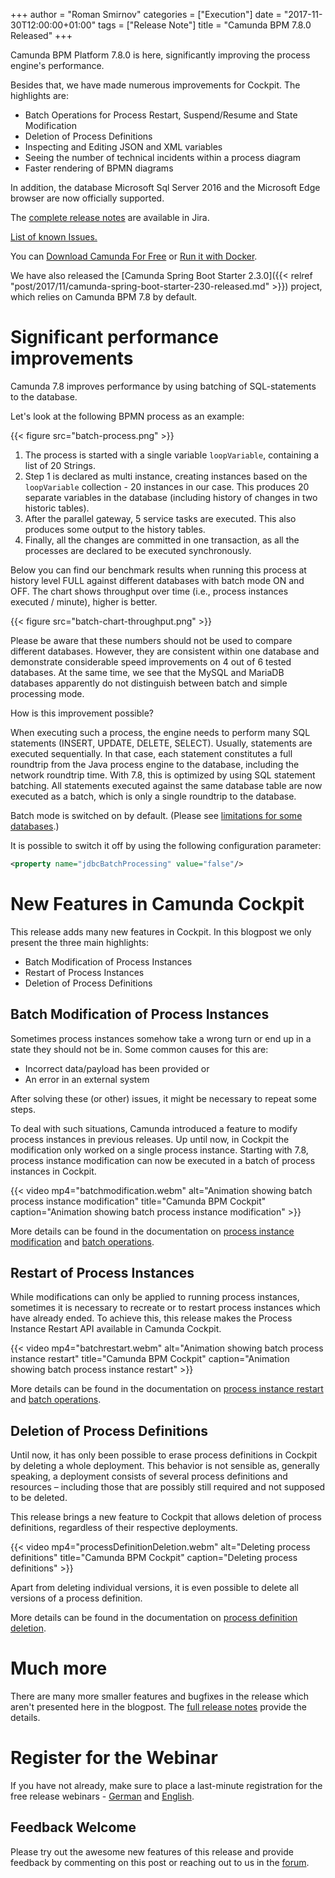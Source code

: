 +++
author = "Roman Smirnov"
categories = ["Execution"]
date = "2017-11-30T12:00:00+01:00"
tags = ["Release Note"]
title = "Camunda BPM 7.8.0 Released"
+++

Camunda BPM Platform 7.8.0 is here, significantly improving the process engine's performance.

Besides that, we have made numerous improvements for Cockpit. The highlights are:

* Batch Operations for Process Restart, Suspend/Resume and State Modification
* Deletion of Process Definitions
* Inspecting and Editing JSON and XML variables
* Seeing the number of technical incidents within a process diagram
* Faster rendering of BPMN diagrams
<!--more-->

In addition, the database Microsoft Sql Server 2016 and the Microsoft Edge browser are now officially supported.

The [complete release notes](https://app.camunda.com/jira/secure/ReleaseNote.jspa?projectId=10230&version=14894) are available in Jira.

[List of known Issues.](https://app.camunda.com/jira/issues/?jql=affectedVersion%20%3D%207.8.0%20AND%20status%20!%3D%20Closed)

You can [Download Camunda For Free](https://camunda.org/download/) or [Run it with Docker](https://hub.docker.com/r/camunda/camunda-bpm-platform/).

We have also released the [Camunda Spring Boot Starter 2.3.0]({{< relref "post/2017/11/camunda-spring-boot-starter-230-released.md" >}}) project, which relies on Camunda BPM 7.8 by default. 

# Significant performance improvements

Camunda 7.8 improves performance by using batching of SQL-statements to the database.

Let's look at the following BPMN process as an example:

{{< figure src="batch-process.png" >}}

1. The process is started with a single variable `loopVariable`, containing a list of 20 Strings.
2. Step 1 is declared as multi instance, creating instances based on the `loopVariable` collection - 20 instances in our case. This produces 20 separate variables in the database (including history of changes in two historic tables).
3. After the parallel gateway, 5 service tasks are executed. This also produces some output to the history tables.
4. Finally, all the changes are committed in one transaction, as all the processes are declared to be executed synchronously.

Below you can find our benchmark results when running this process at history level FULL against different databases with batch mode ON and OFF. The chart shows throughput over time (i.e., process instances executed / minute), higher is better.

{{< figure src="batch-chart-throughput.png" >}}

Please be aware that these numbers should not be used to compare different databases. However, they are consistent within one database and demonstrate considerable speed improvements on 4 out of 6 tested databases. At the same time, we see that the MySQL and MariaDB databases apparently do not distinguish between batch and simple processing mode.

How is this improvement possible?

When executing such a process, the engine needs to perform many SQL statements (INSERT, UPDATE, DELETE, SELECT). Usually, statements are executed sequentially. In that case, each statement constitutes a full roundtrip from the Java process engine to the database, including the network roundtrip time. With 7.8, this is optimized by using SQL statement batching. All statements executed against the same database table are now executed as a batch, which is only a single roundtrip to the database.

Batch mode is switched on by default. (Please see [limitations for some databases](https://docs.camunda.org/manual/7.8/user-guide/process-engine/database/#jdbcBatchProcessing).)

It is possible to switch it off by using the following configuration parameter:

```xml
<property name="jdbcBatchProcessing" value="false"/>
```

# New Features in Camunda Cockpit

This release adds many new features in Cockpit. In this blogpost we only present the three main highlights:

* Batch Modification of Process Instances
* Restart of Process Instances
* Deletion of Process Definitions

## Batch Modification of Process Instances

Sometimes process instances somehow take a wrong turn or end up in a state they should not be in. Some common causes for this are:

* Incorrect data/payload has been provided or
* An error in an external system

After solving these (or other) issues, it might be necessary to repeat some steps.

To deal with such situations, Camunda introduced a feature to modify process instances in previous releases. Up until now, in Cockpit the modification only worked on a single process instance. Starting with 7.8, process instance modification can now be executed in a batch of process instances in Cockpit.


{{< video mp4="batchmodification.webm" alt="Animation showing batch process instance modification"
title="Camunda BPM Cockpit" caption="Animation showing batch process instance modification" >}}


More details can be found in the documentation on [process instance modification](https://docs.camunda.org/manual/7.8/webapps/cockpit/bpmn/process-instance-modification/#perform-a-batch-modification) and [batch operations](https://docs.camunda.org/manual/7.8/user-guide/process-engine/batch-operations/).

## Restart of Process Instances

While modifications can only be applied to running process instances, sometimes it is necessary to recreate or to restart process instances which have already ended. To achieve this, this release makes the Process Instance Restart API available in Camunda Cockpit.


{{< video mp4="batchrestart.webm" alt="Animation showing batch process instance restart"
title="Camunda BPM Cockpit" caption="Animation showing batch process instance restart" >}}

More details can be found in the documentation on [process instance restart](https://docs.camunda.org/manual/7.8/webapps/cockpit/bpmn/process-instance-restart/) and [batch operations](https://docs.camunda.org/manual/7.8/user-guide/process-engine/batch-operations/).

## Deletion of Process Definitions

Until now, it has only been possible to erase process definitions in Cockpit by deleting a whole deployment. This behavior is not sensible as, generally speaking, a deployment consists of several process definitions and resources – including those that are possibly still required and not supposed to be deleted.

This release brings a new feature to Cockpit that allows deletion of process definitions, regardless of their respective deployments.

{{< video mp4="processDefinitionDeletion.webm" alt="Deleting process definitions"
title="Camunda BPM Cockpit" caption="Deleting process definitions" >}}

Apart from deleting individual versions, it is even possible to delete all versions of a process definition.

More details can be found in the documentation on [process definition deletion](https://docs.camunda.org/manual/7.8/webapps/cockpit/bpmn/dashboard/#delete-process-definitions).

# Much more

There are many more smaller features and bugfixes in the release which aren't presented here in the blogpost. The [full release notes](https://app.camunda.com/jira/secure/ReleaseNote.jspa?projectId=10230&version=14894) provide the details.

# Register for the Webinar

If you have not already, make sure to place a last-minute registration for the free release webinars - [German](https://register.gotowebinar.com/register/6723119265615514113) and [English](https://register.gotowebinar.com/register/8385014598244744706).

## Feedback Welcome

Please try out the awesome new features of this release and provide feedback by commenting on this post or reaching out to us in the [forum](https://forum.camunda.org/).
